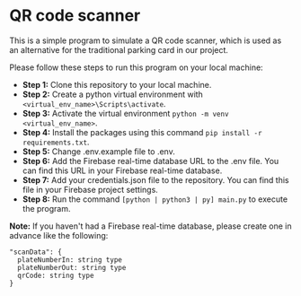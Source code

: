 # QR code scanner

This is a simple program to simulate a QR code scanner, which is used as an alternative for the traditional parking card in our project.

Please follow these steps to run this program on your local machine:

- **Step 1:** Clone this repository to your local machine.
- **Step 2:** Create a python virtual environment with `<virtual_env_name>\Scripts\activate`.
- **Step 3:** Activate the virtual environment `python -m venv <virtual_env_name>`.
- **Step 4:** Install the packages using this command `pip install -r requirements.txt`.
- **Step 5:** Change .env.example file to .env.
- **Step 6:** Add the Firebase real-time database URL to the .env file. You can find this URL in your Firebase real-time database.
- **Step 7:** Add your credentials.json file to the repository. You can find this file in your Firebase project settings.
- **Step 8:** Run the command `[python | python3 | py] main.py` to execute the program.

**Note:** If you haven't had a Firebase real-time database, please create one in advance like the following:

```
"scanData": {
  plateNumberIn: string type
  plateNumberOut: string type
  qrCode: string type
}
```
